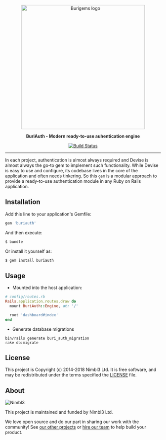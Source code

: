 <p align="center">
  <img alt="Burigems logo" src="https://github.com/burigems/assets/blob/master/burigems-logo.png?raw=true" width="400"/>
</p>

<p align="center">
    <strong>BuriAuth - Modern ready-to-use auhentication engine</strong>
</p>

<p align="center">
    <a href='https://semaphoreci.com/nimbl3/buriauth'> <img src='https://semaphoreci.com/api/v1/nimbl3/buriauth/branches/chore-setup-ci/badge.svg' alt='Build Status'></a>
</p>

---

In each project, authentication is almost always required and Devise is almost always the go-to gem to implement such 
functionality. While Devise is easy to use and configure, its codebase lives in the core of the application and often needs 
tinkering. So this `gem` is a modular approach to provide a ready-to-use authentication module in any Ruby on Rails application. 

## Installation

Add this line to your application's Gemfile:

```ruby
gem 'buriauth'
```

And then execute:

```bash
$ bundle
```

Or install it yourself as:

```bash
$ gem install buriauth
```

## Usage

* Mounted into the host application:

```ruby
# config/routes.rb
Rails.application.routes.draw do
  mount BuriAuth::Engine, at: '/'

  root 'dashboard#index'
end
```

* Generate database migrations
```
bin/rails generate buri_auth_migration
rake db:migrate
```

## License

This project is Copyright (c) 2014-2018 Nimbl3 Ltd. It is free software,
and may be redistributed under the terms specified the [LICENSE](LICENSE) file.

## About

![Nimbl3](https://dtvm7z6brak4y.cloudfront.net/logo/logo-repo-readme.jpg)

This project is maintained and funded by Nimbl3 Ltd.

We love open source and do our part in sharing our work with the community!
See [our other projects][community] or [hire our team][hire] to help build your product.

[community]: https://github.com/nimbl3
[hire]: https://nimbl3.com/
